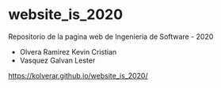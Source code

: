 # website_is_2020
Repositorio de la pagina web de Ingenieria de Software - 2020

 - Olvera Ramirez Kevin Cristian
 - Vasquez Galvan Lester



https://kolverar.github.io/website_is_2020/
